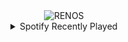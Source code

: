 <div align="center">
<picture>
    <source media="(prefers-color-scheme: dark)" srcset="https://i.ibb.co/TnPV5sn/output-gif.gif">
    <source media="(prefers-color-scheme: light)" srcset="https://i.ibb.co/TnPV5sn/output-gif.gif">
    <img alt="RENOS" src="https://i.ibb.co/TnPV5sn/output-gif.gif">
</picture>
<details>
<summary>Spotify Recently Played</summary>
<img src="https://spotify-recently-played-readme.vercel.app/api?user=31d6d6zerc5ct6kck32na2ozsqf4&unique=1&width=400" alt="Spotify" />
</details>
</div>

<!-- Image deletion URL: https://ibb.co/HMGWQjM/072b4b37350d70ca60d008977f51cbdf -->